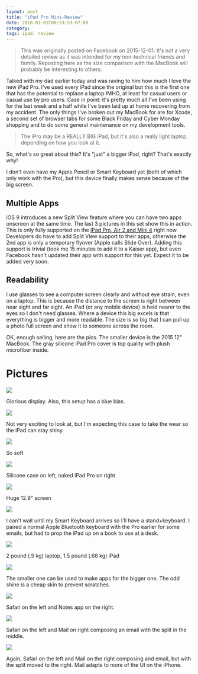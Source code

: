 ```yaml
---
layout: post
title: "iPad Pro Mini-Review"
date: 2016-01-03T08:53:53-07:00
category:
tags: ipad, review
---
```


> This was originally posted on Facebook on 2015-12-01. It's not a very detailed review as it was intended for my non-technical friends and family. Reposting here as the size comparison with the MacBook will probably be interesting to others.

Talked with my dad earlier today and was raving to him how much I love the new iPad Pro. I've used every iPad since the original but this is the first one that has the potential to replace a laptop IMHO, at least for casual users or casual use by pro users. Case in point: it's pretty much all I've been using for the last week and a half while I've been laid up at home recovering from my accident. The only things I've broken out my MacBook for are for Xcode, a second set of browser tabs for some Black Friday and Cyber Monday shopping and to do some general maintenance on my development tools.

> The iPro may be a REALLY BIG iPad, but it's also a really light laptop, depending on how you look at it.

So, what's so great about this? It's "just" a bigger iPad, right? That's exactly why!

I don't even have my Apple Pencil or Smart Keyboard yet (both of which only work with the Pro), but this device finally makes sense because of the big screen.

## Multiple Apps

iOS 9 introduces a new Split View feature where you can have two apps onscreen at the same time. The last 3 pictures in this set show this in action. This is only fully supported on the [iPad Pro, Air 2 and Mini 4](http://gadgets.ndtv.com/mobiles/features/ios-9-how-to-use-split-screen-multitasking-and-picture-in-picture-741244?site=classic) right now. Developers do have to add Split View support to their apps, otherwise the 2nd app is only a temporary flyover (Apple calls Slide Over). Adding this support is trivial (took me 15 minutes to add it to a Kaiser app), but even Facebook hasn't updated their app with support for this yet. Expect it to be added very soon.

## Readability

I use glasses to see a computer screen clearly and without eye strain, even on a laptop. This is because the distance to the screen is right between near sight and far sight. An iPad (or any mobile device) is held nearer to the eyes so I don't need glasses. Where a device this big excels is that everything is bigger and more readable. The size is so big that I can pull up a photo full screen and show it to someone across the room.

OK, enough selling, here are the pics. The smaller device is the 2015 12" MacBook. The gray silicone iPad Pro cover is top quality with plush microfiber inside.

# Pictures

![](/images/ipro-review-01.jpg)

Glorious display. Also, this setup has a blue bias.

![](/images/ipro-review-02.jpg)

Not very exciting to look at, but I'm expecting this case to take the wear so the iPad can stay shiny.

![](/images/ipro-review-03.jpg)

So soft

![](/images/ipro-review-04.jpg)

Silicone case on left, naked iPad Pro on right

![](/images/ipro-review-05.jpg)

Huge 12.9" screen

![](/images/ipro-review-06.jpg)

I can't wait until my Smart Keyboard arrives so I'll have a stand+keyboard. I paired a normal Apple Bluetooth keyboard with the Pro earlier for some emails, but had to prop the iPad up on a book to use at a desk.

![](/images/ipro-review-07.jpg)

2 pound (.9 kg) laptop, 1.5 pound (.68 kg) iPad

![](/images/ipro-review-08.jpg)

The smaller one can be used to make apps for the bigger one. The odd shine is a cheap skin to prevent scratches.

![](/images/ipro-review-09.jpg)

Safari on the left and Notes app on the right.

![](/images/ipro-review-10.jpg)

Safari on the left and Mail on right composing an email with the split in the middle.

![](/images/ipro-review-11.png)

Again, Safari on the left and Mail on the right composing and email, but with the split moved to the right. Mail adapts to more of the UI on the iPhone.

